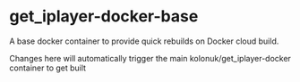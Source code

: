 # get_iplayer-docker-base

A base docker container to provide quick rebuilds on Docker cloud build.

Changes here will automatically trigger the main kolonuk/get_iplayer-docker container to get built
